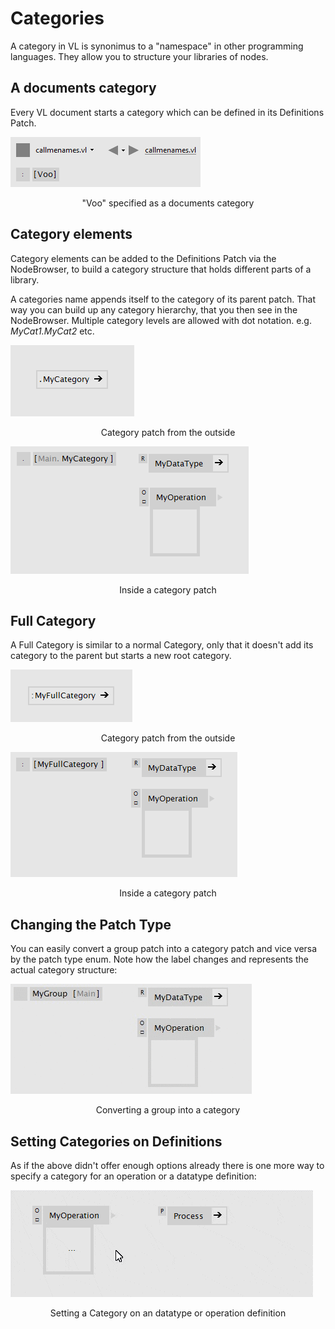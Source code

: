 # Categories

A category in VL is synonimus to a "namespace" in other programming languages. They allow you to structure your libraries of nodes. 

## A documents category
Every VL document starts a category which can be defined in its Definitions Patch. 

![](../../images/language/07_DocPatch.png)
<center>"Voo" specified as a documents category</center>

## Category elements

Category elements can be added to the Definitions Patch via the NodeBrowser, to build a category structure that holds different parts of a library. 

A categories name appends itself to the category of its parent patch. That way you can build up any category hierarchy, that you then see in the NodeBrowser. Multiple category levels are allowed with dot notation. e.g. _MyCat1.MyCat2_ etc.

![](../../images/language/03_CategoryOutside.PNG)
<center>Category patch from the outside</center>

![](../../images/language/04_CategoryInside.PNG)
<center>Inside a category patch</center>

## Full Category
A Full Category is similar to a normal Category, only that it doesn't add its category to the parent but starts a new root category. 

![](../../images/language/05_FullCategoryOutside.PNG)
<center>Category patch from the outside</center>

![](../../images/language/06_FullCategoryInside.PNG)
<center>Inside a category patch</center>

## Changing the Patch Type
You can easily convert a group patch into a category patch and vice versa by the patch type enum. Note how the label changes and represents the actual category structure:

![](../../images/language/08_ChangePatchType.gif)
<center>Converting a group into a category</center>

## Setting Categories on Definitions
As if the above didn't offer enough options already there is one more way to specify a category for an operation or a datatype definition:

![](../../images/language/09_SetCategoryOnDef.gif)
<center>Setting a Category on an datatype or operation definition</center>
